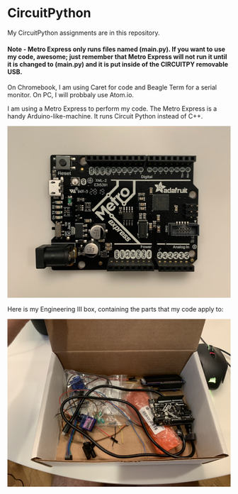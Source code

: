 # CircuitPython
My CircuitPython assignments are in this repository.

#### Note - Metro Express only runs files named (main.py). If you want to use my code, awesome; just remember that Metro Express will not run it until it is changed to (main.py) and it is put inside of the CIRCUITPY removable USB.
On Chromebook, I am using Caret for code and Beagle Term for a serial monitor. On PC, I will probbaly use Atom.io.

I am using a Metro Express to perform my code. The Metro Express is a handy Arduino-like-machine. It runs Circuit Python instead of C++.

![Metro Express](/Hello_CircuitPython/Luke-Engineering_III-Metro_Express.jpg)

Here is my Engineering III box, containing the parts that my code apply to:

![Engineering Parts Box](/Hello_CircuitPython/Luke-Engineering_III-Parts_Box.jpg)


